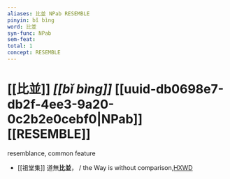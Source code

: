 ```yaml
---
aliases: 比並 NPab RESEMBLE
pinyin: bǐ bìng
word: 比並
syn-func: NPab
sem-feat: 
total: 1
concept: RESEMBLE 
---
```

# [[比並]] *[[bǐ bìng]]*  [[uuid-db0698e7-db2f-4ee3-9a20-0c2b2e0cebf0|NPab]] [[RESEMBLE]]
resemblance, common feature
 - [[祖堂集]] 道無**比並**， / the Way is without comparison,[HXWD](https://hxwd.org/textview.html?location=KR6q0002_Yan_003-1137a.24)